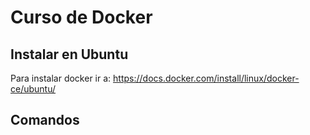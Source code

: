# Curso de Docker

## Instalar en Ubuntu

Para instalar docker ir a:
https://docs.docker.com/install/linux/docker-ce/ubuntu/

## Comandos

